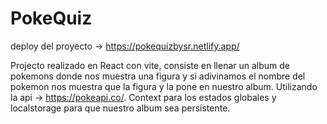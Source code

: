 # PokeQuiz

deploy del proyecto -> https://pokequizbysr.netlify.app/

Projecto realizado en React con vite, consiste en llenar un album de pokemons donde nos muestra una figura y si adivinamos el nombre del pokemon nos 
muestra que la figura y la pone en nuestro album. Utilizando la api -> https://pokeapi.co/. Context para los estados globales y localstorage para que
nuestro album sea persistente.
